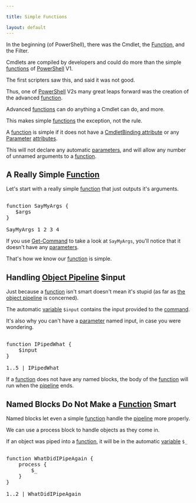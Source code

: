 ```yaml
---

title: Simple Functions

layout: default
---
```


In the beginning (of PowerShell), there was the Cmdlet, the [Function](/PowerShell/Functions), and the Filter.

Cmdlets are compiled by developers and could do more than the simple [functions](/PowerShell/Functions) of [PowerShell](/PowerShell) V1.

The first scripters saw this, and said it was not good.

Thus, one of [PowerShell](/PowerShell) V2s many great leaps forward was the creation of the advanced [function](/PowerShell/Functions).

Advanced [functions](/PowerShell/Functions) can do anything a Cmdlet can do, and more.

This makes simple [functions](/PowerShell/Functions) the exception, not the rule.

A [function](/PowerShell/Functions) is simple if it does not have a [CmdletBinding attribute](/PowerShell/Attributes/CmdletBinding-Attribute) or any [Parameter](/PowerShell/Parameters) [attributes](/PowerShell/Attributes).

This will not declare any automatic [parameters](/PowerShell/Parameters), and will allow any number of unnamed arguments to a [function](/PowerShell/Functions).

## A Really Simple [Function](/PowerShell/Functions)

Let's start with a really simple [function](/PowerShell/Functions) that just outputs it's arguments.

<pre><br/><span class='Verbose'>function</span>&nbsp;<span class='Verbose'>SayMyArgs</span>&nbsp;<span class='Magenta'>{</span><br/>&nbsp;&nbsp;&nbsp;<span class='Warning'>$args</span><br/><span class='Magenta'>}</span><br/><br/><span class='Warning'>SayMyArgs</span>&nbsp;<span class='Output'>1</span>&nbsp;<span class='Output'>2</span>&nbsp;<span class='Output'>3</span>&nbsp;<span class='Output'>4</span><br/></pre>

If you use [Get-Command](/PowerShell/Commands/Get-Command) to take a look at `SayMyArgs`, you'll notice that it doesn't have any [parameters](/PowerShell/Parameters).

That's how we know our [function](/PowerShell/Functions) is simple.

## Handling [Object Pipeline](/PowerShell/Concepts/The-Object-Pipeline) $input

Just because a [function](/PowerShell/Functions) isn't smart doesn't mean it's stupid (as far as [the object pipeline](/PowerShell/Concepts/The-Object-Pipeline) is concerned).

The automatic [variable](/PowerShell/Variables) `$input` contains the input provided to the [command](/PowerShell/Commands).

It's also why you can't have a [parameter](/PowerShell/Parameters) named input, in case you were wondering.

<pre><br/><span class='Verbose'>function</span>&nbsp;<span class='Verbose'>IPipedWhat</span>&nbsp;<span class='Magenta'>{</span><br/>&nbsp;&nbsp;&nbsp;&nbsp;<span class='Warning'>$input</span><br/><span class='Magenta'>}</span><br/><br/><span class='Output'>1</span><span class='Magenta'>..</span><span class='Output'>5</span>&nbsp;<span class='Magenta'>|</span>&nbsp;<span class='Warning'>IPipedWhat</span><br/></pre>

If a [function](/PowerShell/Functions) does not have any named blocks, the body of the [function](/PowerShell/Functions) will run when the [pipeline](/PowerShell/Concepts/The-Object-Pipeline) ends.

## Named Blocks Do Not Make a [Function](/PowerShell/Functions) Smart

Named blocks let even a simple [function](/PowerShell/Functions) handle the [pipeline](/PowerShell/Concepts/The-Object-Pipeline) more properly.

We can use a process block to handle objects as they come in.

If an object was piped into a [function](/PowerShell/Functions), it will be in the automatic [variable](/PowerShell/Variables) `$_`

<pre><br/><span class='Verbose'>function</span>&nbsp;<span class='Verbose'>WhatDidIPipeAgain</span>&nbsp;<span class='Magenta'>{</span>&nbsp;&nbsp;&nbsp;&nbsp;<br/>&nbsp;&nbsp;&nbsp;&nbsp;<span class='Verbose'>process</span>&nbsp;<span class='Magenta'>{</span><br/>&nbsp;&nbsp;&nbsp;&nbsp;&nbsp;&nbsp;&nbsp;&nbsp;<span class='Warning'>$_</span><br/>&nbsp;&nbsp;&nbsp;&nbsp;<span class='Magenta'>}</span><br/><span class='Magenta'>}</span><br/><br/><span class='Output'>1</span><span class='Magenta'>..</span><span class='Output'>2</span>&nbsp;<span class='Magenta'>|</span>&nbsp;<span class='Warning'>WhatDidIPipeAgain</span><br/></pre>
